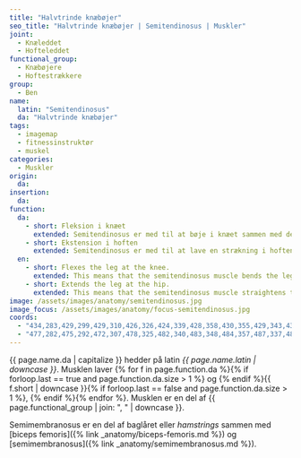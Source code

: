 ```yaml
---
title: "Halvtrinde knæbøjer"
seo_title: "Halvtrinde knæbøjer | Semitendinosus | Muskler"
joint:
  - Knæleddet
  - Hofteleddet
functional_group:
  - Knæbøjere
  - Hoftestrækkere
group:
  - Ben
name:
  latin: "Semitendinosus"
  da: "Halvtrinde knæbøjer"
tags:
  - imagemap
  - fitnessinstruktør
  - muskel
categories:
  - Muskler
origin:
  da:
insertion:
  da:
function:
  da:
    - short: Fleksion i knæet
      extended: Semitendinosus er med til at bøje i knæet sammen med de andre hasemuskler.
    - short: Ekstension i hoften
      extended: Semitendinosus er med til at lave en strækning i hoften sammen med gluteus maximus og de andre hasemuskler.
  en:
    - short: Flexes the leg at the knee.
      extended: This means that the semitendinosus muscle bends the leg at the knee joint such that there is a decrease in the angle between the lower leg and the upper leg.
    - short: Extends the leg at the hip.
      extended: This means that the semitendinosus muscle straightens the hip joint such that there is an increase in the angle between the upper leg and the torso.
image: /assets/images/anatomy/semitendinosus.jpg
image_focus: /assets/images/anatomy/focus-semitendinosus.jpg
coords:
  - "434,283,429,299,429,310,426,326,424,339,428,358,430,355,429,343,434,324,437,314,439,296"
  - "477,282,475,292,472,307,478,325,482,340,483,348,484,357,487,337,483,307,484,291"
---
```


{{ page.name.da | capitalize }} hedder på latin *{{ page.name.latin | downcase }}*. Musklen laver {% for f in page.function.da %}{% if forloop.last == true and page.function.da.size > 1 %} og {% endif %}{{ f.short | downcase  }}{% if forloop.last == false and page.function.da.size > 1 %}, {% endif %}{% endfor %}. Musklen er en del af {{ page.functional_group | join: ", " | downcase }}.

Semimembranosus er en del af baglåret eller _hamstrings_ sammen med [biceps femoris]({% link _anatomy/biceps-femoris.md %}) og [semimembranosus]({% link _anatomy/semimembranosus.md %}).

